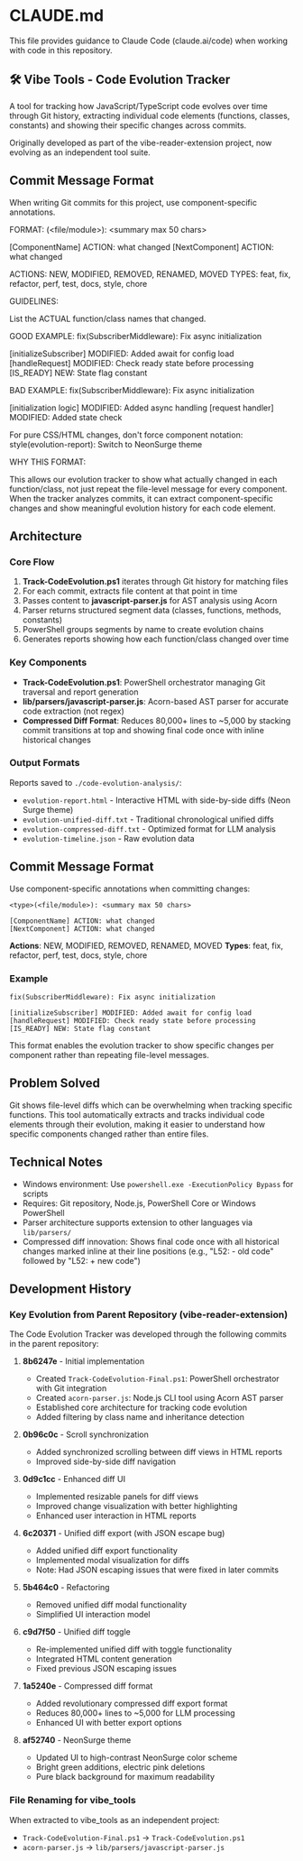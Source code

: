 # CLAUDE.md

This file provides guidance to Claude Code (claude.ai/code) when working with code in this repository.

## 🛠️ Vibe Tools - Code Evolution Tracker

A tool for tracking how JavaScript/TypeScript code evolves over time through Git history, extracting individual code elements (functions, classes, constants) and showing their specific changes across commits.

Originally developed as part of the vibe-reader-extension project, now evolving as an independent tool suite.

## Commit Message Format

When writing Git commits for this project, use component-specific annotations.

FORMAT:
<type>(<file/module>): <summary max 50 chars>

[ComponentName] ACTION: what changed
[NextComponent] ACTION: what changed

ACTIONS: NEW, MODIFIED, REMOVED, RENAMED, MOVED
TYPES: feat, fix, refactor, perf, test, docs, style, chore

GUIDELINES:

List the ACTUAL function/class names that changed.

GOOD EXAMPLE:
fix(SubscriberMiddleware): Fix async initialization

[initializeSubscriber] MODIFIED: Added await for config load
[handleRequest] MODIFIED: Check ready state before processing
[IS_READY] NEW: State flag constant

BAD EXAMPLE:
fix(SubscriberMiddleware): Fix async initialization

[initialization logic] MODIFIED: Added async handling
[request handler] MODIFIED: Added state check

For pure CSS/HTML changes, don't force component notation:
style(evolution-report): Switch to NeonSurge theme

WHY THIS FORMAT:

This allows our evolution tracker to show what actually changed in each function/class, not just repeat the file-level message for every component. When the tracker analyzes commits, it can extract component-specific changes and show meaningful evolution history for each code element.

## Architecture

### Core Flow

1. **Track-CodeEvolution.ps1** iterates through Git history for matching files
2. For each commit, extracts file content at that point in time
3. Passes content to **javascript-parser.js** for AST analysis using Acorn
4. Parser returns structured segment data (classes, functions, methods, constants)
5. PowerShell groups segments by name to create evolution chains
6. Generates reports showing how each function/class changed over time

### Key Components

- **Track-CodeEvolution.ps1**: PowerShell orchestrator managing Git traversal and report generation
- **lib/parsers/javascript-parser.js**: Acorn-based AST parser for accurate code extraction (not regex)
- **Compressed Diff Format**: Reduces 80,000+ lines to ~5,000 by stacking commit transitions at top and showing final code once with inline historical changes

### Output Formats

Reports saved to `./code-evolution-analysis/`:

- `evolution-report.html` - Interactive HTML with side-by-side diffs (Neon Surge theme)
- `evolution-unified-diff.txt` - Traditional chronological unified diffs
- `evolution-compressed-diff.txt` - Optimized format for LLM analysis
- `evolution-timeline.json` - Raw evolution data

## Commit Message Format

Use component-specific annotations when committing changes:

```
<type>(<file/module>): <summary max 50 chars>

[ComponentName] ACTION: what changed
[NextComponent] ACTION: what changed
```

**Actions**: NEW, MODIFIED, REMOVED, RENAMED, MOVED
**Types**: feat, fix, refactor, perf, test, docs, style, chore

### Example

```
fix(SubscriberMiddleware): Fix async initialization

[initializeSubscriber] MODIFIED: Added await for config load
[handleRequest] MODIFIED: Check ready state before processing
[IS_READY] NEW: State flag constant
```

This format enables the evolution tracker to show specific changes per component rather than repeating file-level messages.

## Problem Solved

Git shows file-level diffs which can be overwhelming when tracking specific functions. This tool automatically extracts and tracks individual code elements through their evolution, making it easier to understand how specific components changed rather than entire files.

## Technical Notes

- Windows environment: Use `powershell.exe -ExecutionPolicy Bypass` for scripts
- Requires: Git repository, Node.js, PowerShell Core or Windows PowerShell
- Parser architecture supports extension to other languages via `lib/parsers/`
- Compressed diff innovation: Shows final code once with all historical changes marked inline at their line positions (e.g., "L52: - old code" followed by "L52: + new code")

## Development History

### Key Evolution from Parent Repository (vibe-reader-extension)

The Code Evolution Tracker was developed through the following commits in the parent repository:

1. **8b6247e** - Initial implementation

   - Created `Track-CodeEvolution-Final.ps1`: PowerShell orchestrator with Git integration
   - Created `acorn-parser.js`: Node.js CLI tool using Acorn AST parser
   - Established core architecture for tracking code evolution
   - Added filtering by class name and inheritance detection

2. **0b96c0c** - Scroll synchronization

   - Added synchronized scrolling between diff views in HTML reports
   - Improved side-by-side diff navigation

3. **0d9c1cc** - Enhanced diff UI

   - Implemented resizable panels for diff views
   - Improved change visualization with better highlighting
   - Enhanced user interaction in HTML reports

4. **6c20371** - Unified diff export (with JSON escape bug)

   - Added unified diff export functionality
   - Implemented modal visualization for diffs
   - Note: Had JSON escaping issues that were fixed in later commits

5. **5b464c0** - Refactoring

   - Removed unified diff modal functionality
   - Simplified UI interaction model

6. **c9d7f50** - Unified diff toggle

   - Re-implemented unified diff with toggle functionality
   - Integrated HTML content generation
   - Fixed previous JSON escaping issues

7. **1a5240e** - Compressed diff format

   - Added revolutionary compressed diff export format
   - Reduces 80,000+ lines to ~5,000 for LLM processing
   - Enhanced UI with better export options

8. **af52740** - NeonSurge theme
   - Updated UI to high-contrast NeonSurge color scheme
   - Bright green additions, electric pink deletions
   - Pure black background for maximum readability

### File Renaming for vibe_tools

When extracted to vibe_tools as an independent project:

- `Track-CodeEvolution-Final.ps1` → `Track-CodeEvolution.ps1`
- `acorn-parser.js` → `lib/parsers/javascript-parser.js`
